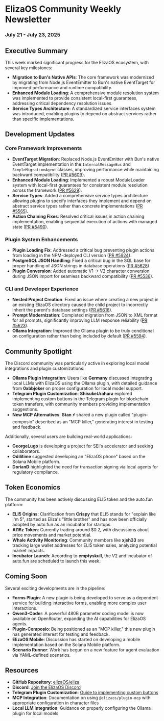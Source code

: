 # ElizaOS Community Weekly Newsletter
### July 21 - July 23, 2025

## Executive Summary
This week marked significant progress for the ElizaOS ecosystem, with several key milestones:

- **Migration to Bun's Native APIs**: The core framework was modernized by migrating from Node.js EventEmitter to Bun's native EventTarget for improved performance and runtime compatibility.
- **Enhanced Module Loading**: A comprehensive module resolution system was implemented to provide consistent local-first guarantees, addressing critical dependency resolution issues.
- **Service Types Architecture**: A standardized service interfaces system was introduced, enabling plugins to depend on abstract services rather than specific implementations.

## Development Updates

### Core Framework Improvements
- **EventTarget Migration**: Replaced Node.js EventEmitter with Bun's native EventTarget implementation in the `InternalMessageBus` and `SimpleMigrationAgent` classes, improving performance while maintaining backward compatibility ([PR #5609](https://github.com/elizaOS/eliza/pull/5609)).
- **Enhanced Module Loading**: Implemented a robust ModuleLoader system with local-first guarantees for consistent module resolution across the framework ([PR #5629](https://github.com/elizaOS/eliza/pull/5629)).
- **Service Types**: Added a comprehensive service types architecture allowing plugins to specify interfaces they implement and depend on abstract service types rather than concrete implementations ([PR #5565](https://github.com/elizaOS/eliza/pull/5565)).
- **Action Chaining Fixes**: Resolved critical issues in action chaining implementation, enabling sequential execution of actions with managed state ([PR #5490](https://github.com/elizaOS/eliza/pull/5490)).

### Plugin System Enhancements
- **Plugin Loading Fix**: Addressed a critical bug preventing plugin actions from loading in the NPM-deployed CLI version ([PR #5624](https://github.com/elizaOS/eliza/pull/5624)).
- **PostgreSQL JSON Handling**: Fixed a critical bug in the SQL base for proper handling of JSON strings in database operations ([PR #5628](https://github.com/elizaOS/eliza/pull/5628)).
- **Plugin Conversion**: Added automatic V1 → V2 character conversion during JSON import for seamless backward compatibility ([PR #5536](https://github.com/elizaOS/eliza/pull/5536)).

### CLI and Developer Experience
- **Nested Project Creation**: Fixed an issue where creating a new project in an existing ElizaOS directory caused the child project to incorrectly inherit the parent's database settings ([PR #5618](https://github.com/elizaOS/eliza/pull/5618)).
- **Prompt Modernization**: Completed migration from JSON to XML format for all prompts, significantly improving LLM response reliability ([PR #5623](https://github.com/elizaOS/eliza/pull/5623)).
- **Ollama Integration**: Improved the Ollama plugin to be truly conditional on configuration rather than being included by default ([PR #5594](https://github.com/elizaOS/eliza/pull/5594)).

## Community Spotlight

The Discord community was particularly active in exploring local model integrations and plugin customizations:

- **Ollama Plugin Integration**: Users like **Germany** discussed integrating local LLMs with ElizaOS using the Ollama plugin, with detailed guidance from **0xbbjoker** on proper configuration for local model support.
- **Telegram Plugin Customization**: **ShisukeUrahara** explored implementing custom buttons in the Telegram plugin for blockchain token transfers, with community members providing implementation suggestions.
- **New MCP Alternatives**: **Stan ⚡** shared a new plugin called "plugin-composio" described as an "MCP killer," generating interest in testing and feedback.

Additionally, several users are building real-world applications:
- **GeorgeLugo** is developing a project for SEI's accelerator and seeking collaborators.
- **Odilitime** suggested developing an "ElizaOS phone" based on the Solana Mobile platform.
- **DorianD** highlighted the need for transaction signing via local agents for regulatory compliance.

## Token Economics

The community has been actively discussing ELI5 token and the auto.fun platform:

- **ELI5 Origins**: Clarification from **Crispy** that ELI5 stands for "explain like I'm 5", started as Eliza's "little brother" and has now been officially adopted by auto.fun as an incubator for startups.
- **AI16z Token**: Currently trading around $0.2, with discussions about price movements and market potential.
- **Whale Activity Monitoring**: Community members like **xjsh33** are tracking large wallet addresses for ELI5 token sales, analyzing potential market impacts.
- **Incubator Launch**: According to **emptyskull**, the V2 and incubator of auto.fun are scheduled to launch this week.

## Coming Soon

Several exciting developments are in the pipeline:

- **Forms Plugin**: A new plugin is being developed to serve as a dependent service for building interactive forms, enabling more complex user interactions.
- **Qwen3-Coder**: A powerful 480B parameter coding model is now available on OpenRouter, expanding the AI capabilities for ElizaOS agents.
- **Plugin-Composio**: Being positioned as an "MCP killer," this new plugin has generated interest for testing and feedback.
- **ElizaOS Mobile**: Discussion has started on developing a mobile implementation based on the Solana Mobile platform.
- **Scenario Runner**: Work has begun on a new feature for agent evaluation via YAML-defined scenarios.

## Resources

- **GitHub Repository**: [elizaOS/eliza](https://github.com/elizaOS/eliza)
- **Discord**: [Join the ElizaOS Discord](https://discord.gg/ai16z)
- **Telegram Plugin Customization**: [Guide to implementing custom buttons](https://discord.gg/channel/1300025221834739744)
- **MCP Integration**: Documentation on using `@elizaos/plugin-mcp` with appropriate configuration in character files
- **Local LLM Integration**: Guidance on properly configuring the Ollama plugin for local models
